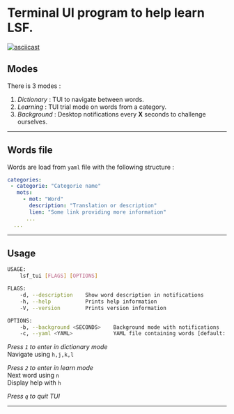 # Terminal UI program to help learn LSF.

[![asciicast](https://asciinema.org/a/hbrZt3imcFYkFgzNX1EJ7n9tj.svg)](https://asciinema.org/a/hbrZt3imcFYkFgzNX1EJ7n9tj)

## Modes

There is 3 modes :

1. *Dictionary* : TUI to navigate between words.
2. *Learning*   : TUI trial mode on words from a category.
3. *Background* : Desktop notifications every **X** seconds to challenge ourselves.

---

## Words file

Words are load from `yaml` file with the following structure :

```yaml
categories:
 - categorie: "Categorie name" 
   mots:
     - mot: "Word"
       description: "Translation or description"
       lien: "Some link providing more information"
      ...
  ...
```

---

## Usage

```sh
USAGE:
    lsf_tui [FLAGS] [OPTIONS]

FLAGS:
    -d, --description    Show word description in notifications
    -h, --help           Prints help information
    -V, --version        Prints version information

OPTIONS:
    -b, --background <SECONDS>    Background mode with notifications
    -c, --yaml <YAML>             YAML file containing words [default: LSF.yaml]
```

*Press `1` to enter in dictionary mode*  
Navigate using `h,j,k,l`  

*Press `2` to enter in learn mode*  
Next word using `n`  
Display help with `h`  

*Press `q` to quit TUI*  

---
